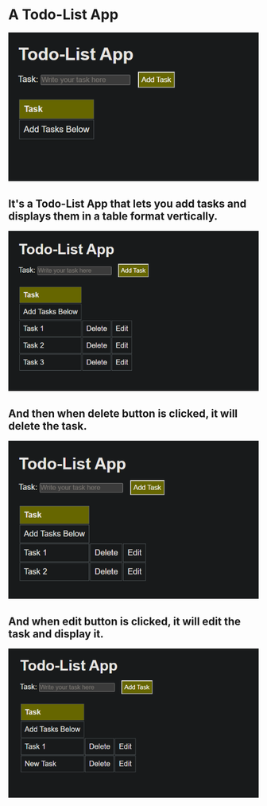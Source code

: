 # A Todo-List App

![The Todo-List App](image-4.png)

## It's a Todo-List App that lets you add tasks and displays them in a table format vertically.

![Adding Task](image-5.png)

## And then when delete button is clicked, it will delete the task.

![After Deletion of Task 3](image-6.png)

## And when edit button is clicked, it will edit the task and display it.

![After Task 2 is Edited](image-7.png)

